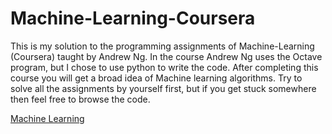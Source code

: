 # Machine-Learning-Coursera
This is my solution to the programming assignments of Machine-Learning (Coursera) taught by Andrew Ng. In the course Andrew Ng uses the Octave program, but I chose to use python to write the code. After completing this course you will get a broad idea of Machine learning algorithms. Try to solve all the assignments by yourself first, but if you get stuck somewhere then feel free to browse the code.

<a href="https://www.coursera.org/learn/machine-learning"> Machine Learning </a>
